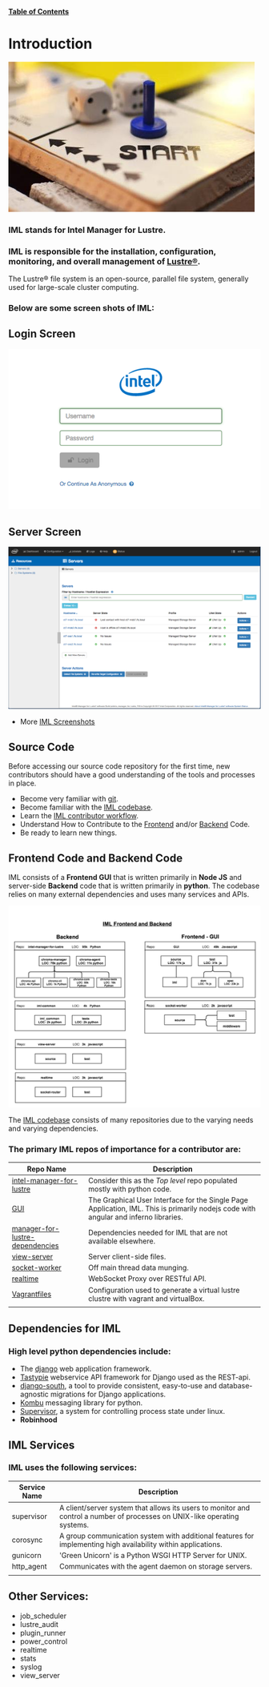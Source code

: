 [**Table of Contents**](index.md)

# Introduction

![beginning](md_Graphics/start_sm.jpg)

### **IML** stands for Intel Manager for Lustre.
### **IML** is responsible for the installation, configuration, monitoring, and overall management of [Lustre®](http://lustre.org/). 

The Lustre® file system is an open-source, parallel file system, generally used for large-scale cluster computing. 

### Below are some screen shots of **IML:**

## Login Screen
![iml_login.png](md_Graphics/iml_login.png)

## Server Screen
![iml_spa.png](md_Graphics/iml_spa.png)

* More [IML Screenshots](IML_Screen_Shots.md)

## Source Code
Before accessing our source code repository for the first time, new contributors should have a good understanding of the tools and processes in place.
* Become very familiar with [git](Git_Reference.md).
* Become familiar with the [IML codebase](https://github.com/intel-hpdd).
* Learn the [IML contributor workflow](IML_Contributor_Workflow.md).
* Understand How to Contribute to the [Frontend](Contribute_To_Frontend_Quick_Guide.md) and/or [Backend](Contribute_To_Backend_Quick_Guide.md) Code.
* Be ready to learn new things.

## Frontend Code and Backend Code
IML consists of a **Frontend GUI** that is written primarily in **Node JS** and server-side **Backend** code that is written primarily in **python**. The codebase relies on many external dependencies and uses many services and APIs.

![iml_flow](md_Graphics/2017_0803_backend_frontend.png)

The [IML codebase](https://github.com/intel-hpdd) consists of many repositories due to the varying needs and varying dependencies.

### The primary IML repos of importance for a contributor are:

| Repo Name | Description |
|-----------|-------------| 
| [intel-manager-for-lustre](https://github.com/intel-hpdd/intel-manager-for-lustre) | Consider this as the *Top level* repo populated mostly with python code. |
| [GUI](https://github.com/intel-hpdd/GUI) | The Graphical User Interface for the Single Page Application, IML. This is primarily nodejs code with angular and inferno libraries. |
| [manager-for-lustre-dependencies](https://github.com/intel-hpdd/manager-for-lustre-dependencies) | Dependencies needed for IML that are not available elsewhere. |
| [view-server](https://github.com/intel-hpdd/view-server) | Server client-side files. |
| [socket-worker](https://github.com/intel-hpdd/socket-worker) | Off main thread data munging.|
| [realtime](https://github.com/intel-hpdd/realtime) | WebSocket Proxy over RESTful API.  |
| [Vagrantfiles](https://github.com/intel-hpdd/Vagrantfiles) | Configuration used to generate a virtual lustre clustre with vagrant and virtualBox.
| | |

## Dependencies for IML
### High level python dependencies include:
* The [django](https://www.djangoproject.com/) web application framework.
* [Tastypie](https://django-tastypie.readthedocs.io/en/latest/) webservice API framework for Django used as the REST-api.
* [django-south](https://south.readthedocs.io/en/latest/), a tool to provide consistent, easy-to-use and database-agnostic migrations for Django applications.
* [Kombu](https://pypi.python.org/pypi/kombu) messaging library for python.
* [Supervisor](http://supervisord.org/), a system for controlling process state under linux.
* **Robinhood** 

## IML Services
### IML uses the following services:

| Service Name | Description |
|-----------|-------------| 
| supervisor | A client/server system that allows its users to monitor and control a number of processes on UNIX-like operating systems. |
| corosync | A group communication system with additional features for implementing high availability within applications. |               
| gunicorn | 'Green Unicorn' is a Python WSGI HTTP Server for UNIX.  | 
| http_agent | Communicates with the agent daemon on storage servers.| 
| | |

## Other Services:
 * job_scheduler
 * lustre_audit 
 * plugin_runner
 * power_control
 * realtime
 * stats
 * syslog
 * view_server
 
  


